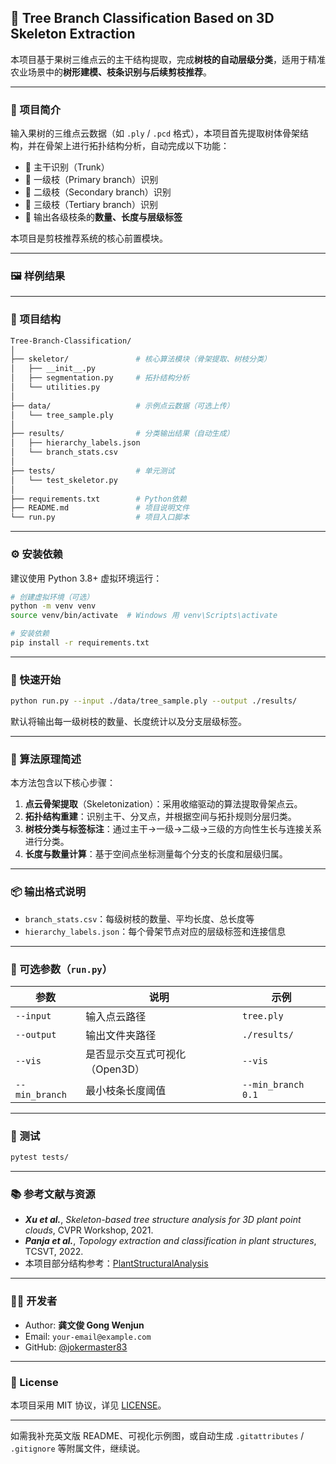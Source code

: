 ## 🌳 Tree Branch Classification Based on 3D Skeleton Extraction

本项目基于果树三维点云的主干结构提取，完成**树枝的自动层级分类**，适用于精准农业场景中的**树形建模、枝条识别与后续剪枝推荐**。

---

### 📌 项目简介

输入果树的三维点云数据（如 `.ply` / `.pcd` 格式），本项目首先提取树体骨架结构，并在骨架上进行拓扑结构分析，自动完成以下功能：

* 🌲 主干识别（Trunk）
* 🌿 一级枝（Primary branch）识别
* 🍃 二级枝（Secondary branch）识别
* 🍂 三级枝（Tertiary branch）识别
* 📏 输出各级枝条的**数量、长度与层级标签**

本项目是剪枝推荐系统的核心前置模块。

---

### 🖼️ 样例结果

>

---

### 📁 项目结构

```bash
Tree-Branch-Classification/
│
├── skeletor/               # 核心算法模块（骨架提取、树枝分类）
│   ├── __init__.py
│   ├── segmentation.py     # 拓扑结构分析
│   └── utilities.py
│
├── data/                   # 示例点云数据（可选上传）
│   └── tree_sample.ply
│
├── results/                # 分类输出结果（自动生成）
│   ├── hierarchy_labels.json
│   └── branch_stats.csv
│
├── tests/                  # 单元测试
│   └── test_skeletor.py
│
├── requirements.txt        # Python依赖
├── README.md               # 项目说明文件
└── run.py                  # 项目入口脚本
```

---

### ⚙️ 安装依赖

建议使用 Python 3.8+ 虚拟环境运行：

```bash
# 创建虚拟环境（可选）
python -m venv venv
source venv/bin/activate  # Windows 用 venv\Scripts\activate

# 安装依赖
pip install -r requirements.txt
```

---

### 🚀 快速开始

```bash
python run.py --input ./data/tree_sample.ply --output ./results/
```

默认将输出每一级树枝的数量、长度统计以及分支层级标签。

---

### 🧠 算法原理简述

本方法包含以下核心步骤：

1. **点云骨架提取**（Skeletonization）：采用收缩驱动的算法提取骨架点云。
2. **拓扑结构重建**：识别主干、分叉点，并根据空间与拓扑规则分层归类。
3. **树枝分类与标签标注**：通过主干→一级→二级→三级的方向性生长与连接关系进行分类。
4. **长度与数量计算**：基于空间点坐标测量每个分支的长度和层级归属。

---

### 📦 输出格式说明

* `branch_stats.csv`：每级树枝的数量、平均长度、总长度等
* `hierarchy_labels.json`：每个骨架节点对应的层级标签和连接信息

---

### 🔧 可选参数（`run.py`）

| 参数             | 说明                 | 示例                 |
| -------------- | ------------------ | ------------------ |
| `--input`      | 输入点云路径             | `tree.ply`         |
| `--output`     | 输出文件夹路径            | `./results/`       |
| `--vis`        | 是否显示交互式可视化（Open3D） | `--vis`            |
| `--min_branch` | 最小枝条长度阈值           | `--min_branch 0.1` |

---

### 🧪 测试

```bash
pytest tests/
```

---

### 📚 参考文献与资源

* ***Xu et al.***, *Skeleton-based tree structure analysis for 3D plant point clouds*, CVPR Workshop, 2021.
* ***Panja et al.***, *Topology extraction and classification in plant structures*, TCSVT, 2022.
* 本项目部分结构参考：[PlantStructuralAnalysis](https://github.com/PlantStructuralAnalysis)

---

### 🧑‍💻 开发者

* Author: **龚文俊 Gong Wenjun**
* Email: `your-email@example.com`
* GitHub: [@jokermaster83](https://github.com/jokermaster83)

---

### 📜 License

本项目采用 MIT 协议，详见 [LICENSE](./LICENSE)。

---

如需我补充英文版 README、可视化示例图，或自动生成 `.gitattributes` / `.gitignore` 等附属文件，继续说。
